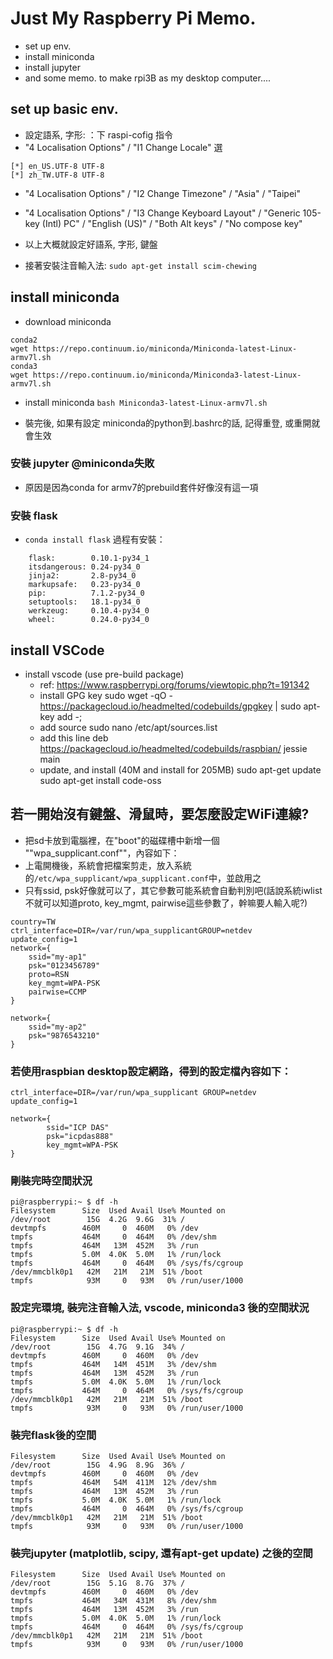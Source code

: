 # Just My Raspberry Pi Memo.
- set up env.
- install miniconda
- install jupyter
- and some memo. to make rpi3B as my desktop computer....

## set up basic env.
- 設定語系, 字形: ：下 raspi-cofig 指令
- "4 Localisation Options" / "I1 Change Locale" 選
```
[*] en_US.UTF-8 UTF-8
[*] zh_TW.UTF-8 UTF-8
```
- "4 Localisation Options" / "I2 Change Timezone" / "Asia" / "Taipei"
- "4 Localisation Options" / "I3 Change Keyboard Layout" / "Generic 105-key (Intl) PC" / "English (US)" / "Both Alt keys" / "No compose key"

- 以上大概就設定好語系, 字形, 鍵盤
- 接著安裝注音輸入法: 
``` sudo apt-get install scim-chewing ```

## install miniconda
- download miniconda
```
conda2
wget https://repo.continuum.io/miniconda/Miniconda-latest-Linux-armv7l.sh
conda3
wget https://repo.continuum.io/miniconda/Miniconda3-latest-Linux-armv7l.sh
```
- install miniconda
``` bash Miniconda3-latest-Linux-armv7l.sh ```

- 裝完後, 如果有設定 miniconda的python到.bashrc的話, 記得重登, 或重開就會生效

### 安裝 jupyter @miniconda失敗
- 原因是因為conda for armv7的prebuild套件好像沒有這一項

### 安裝 flask
- ```conda install flask``` 過程有安裝：
```
    flask:        0.10.1-py34_1
    itsdangerous: 0.24-py34_0  
    jinja2:       2.8-py34_0   
    markupsafe:   0.23-py34_0  
    pip:          7.1.2-py34_0 
    setuptools:   18.1-py34_0  
    werkzeug:     0.10.4-py34_0
    wheel:        0.24.0-py34_0
```


## install VSCode
- install vscode (use pre-build package)
    - ref: https://www.raspberrypi.org/forums/viewtopic.php?t=191342
    - install GPG key
sudo wget -qO - https://packagecloud.io/headmelted/codebuilds/gpgkey | sudo apt-key add -;
    - add source
sudo nano /etc/apt/sources.list
    - add this line
deb https://packagecloud.io/headmelted/codebuilds/raspbian/ jessie main
    - update, and install (40M and install for 205MB)
sudo apt-get update
sudo apt-get install code-oss

## 若一開始沒有鍵盤、滑鼠時，要怎麼設定WiFi連線?
- 把sd卡放到電腦裡，在"boot"的磁碟槽中新增一個 ""wpa_supplicant.conf""，內容如下：
- 上電開機後，系統會把檔案剪走，放入系統的```/etc/wpa_supplicant/wpa_supplicant.conf```中，並啟用之
- 只有ssid, psk好像就可以了，其它參數可能系統會自動判別吧(話說系統iwlist不就可以知道proto, key_mgmt, pairwise這些參數了，幹嘛要人輸入呢?)
```
country=TW
ctrl_interface=DIR=/var/run/wpa_supplicantGROUP=netdev
update_config=1
network={
    ssid="my-ap1"
    psk="0123456789"
    proto=RSN
    key_mgmt=WPA-PSK
    pairwise=CCMP
}

network={
    ssid="my-ap2"
    psk="9876543210"
}
```
### 若使用raspbian desktop設定網路，得到的設定檔內容如下：
```
ctrl_interface=DIR=/var/run/wpa_supplicant GROUP=netdev
update_config=1

network={
        ssid="ICP DAS"
        psk="icpdas888"
        key_mgmt=WPA-PSK
}
```

### 剛裝完時空間狀況
```
pi@raspberrypi:~ $ df -h
Filesystem      Size  Used Avail Use% Mounted on
/dev/root        15G  4.2G  9.6G  31% /
devtmpfs        460M     0  460M   0% /dev
tmpfs           464M     0  464M   0% /dev/shm
tmpfs           464M   13M  452M   3% /run
tmpfs           5.0M  4.0K  5.0M   1% /run/lock
tmpfs           464M     0  464M   0% /sys/fs/cgroup
/dev/mmcblk0p1   42M   21M   21M  51% /boot
tmpfs            93M     0   93M   0% /run/user/1000
```

### 設定完環境, 裝完注音輸入法, vscode, miniconda3 後的空間狀況
```
pi@raspberrypi:~ $ df -h
Filesystem      Size  Used Avail Use% Mounted on
/dev/root        15G  4.7G  9.1G  34% /
devtmpfs        460M     0  460M   0% /dev
tmpfs           464M   14M  451M   3% /dev/shm
tmpfs           464M   13M  452M   3% /run
tmpfs           5.0M  4.0K  5.0M   1% /run/lock
tmpfs           464M     0  464M   0% /sys/fs/cgroup
/dev/mmcblk0p1   42M   21M   21M  51% /boot
tmpfs            93M     0   93M   0% /run/user/1000
```

### 裝完flask後的空間
```
Filesystem      Size  Used Avail Use% Mounted on
/dev/root        15G  4.9G  8.9G  36% /
devtmpfs        460M     0  460M   0% /dev
tmpfs           464M   54M  411M  12% /dev/shm
tmpfs           464M   13M  452M   3% /run
tmpfs           5.0M  4.0K  5.0M   1% /run/lock
tmpfs           464M     0  464M   0% /sys/fs/cgroup
/dev/mmcblk0p1   42M   21M   21M  51% /boot
tmpfs            93M     0   93M   0% /run/user/1000
```
### 裝完jupyter (matplotlib, scipy, 還有apt-get update) 之後的空間
```
Filesystem      Size  Used Avail Use% Mounted on
/dev/root        15G  5.1G  8.7G  37% /
devtmpfs        460M     0  460M   0% /dev
tmpfs           464M   34M  431M   8% /dev/shm
tmpfs           464M   13M  452M   3% /run
tmpfs           5.0M  4.0K  5.0M   1% /run/lock
tmpfs           464M     0  464M   0% /sys/fs/cgroup
/dev/mmcblk0p1   42M   21M   21M  51% /boot
tmpfs            93M     0   93M   0% /run/user/1000
```
